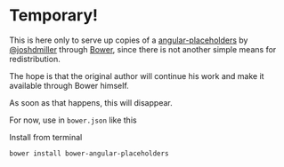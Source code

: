 # Temporary!

This is here only to serve up copies of a [angular-placeholders][] by [@joshdmiller][]
through [Bower][Bower], since there is not another simple means for redistribution.

The hope is that the original author will continue his work and make it
available through Bower himself.

As soon as that happens, this will disappear.

For now, use in `bower.json` like this

Install from terminal

```
bower install bower-angular-placeholders
```


[angular-placeholders]: https://github.com/joshdmiller/angular-placeholders
[@joshdmiller]: https://github.com/joshdmiller
[Bower]: https://github.com/twitter/bower
